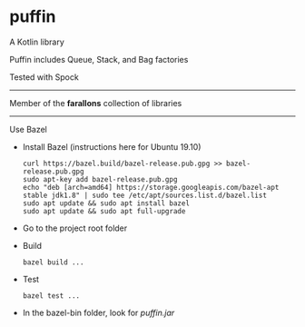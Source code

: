 # puffin
A Kotlin library 

Puffin includes Queue, Stack, and Bag factories

Tested with Spock

---

Member of the **farallons** collection of libraries

---

Use Bazel

- Install Bazel (instructions here for Ubuntu 19.10)

      curl https://bazel.build/bazel-release.pub.gpg >> bazel-release.pub.gpg
      sudo apt-key add bazel-release.pub.gpg
      echo "deb [arch=amd64] https://storage.googleapis.com/bazel-apt stable jdk1.8" | sudo tee /etc/apt/sources.list.d/bazel.list
      sudo apt update && sudo apt install bazel
      sudo apt update && sudo apt full-upgrade
      
- Go to the project root folder
       
- Build 

      bazel build ...

- Test

      bazel test ...
      
- In the bazel-bin folder, look for _puffin.jar_